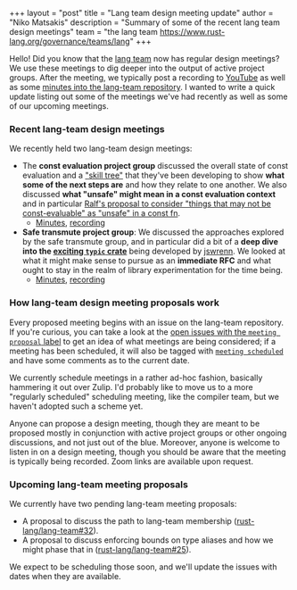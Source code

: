 +++
layout = "post"
title = "Lang team design meeting update"
author = "Niko Matsakis"
description = "Summary of some of the recent lang team design meetings"
team = "the lang team <https://www.rust-lang.org/governance/teams/lang>"
+++

Hello! Did you know that the [lang team] now has regular design
meetings? We use these meetings to dig deeper into the output of
active project groups. After the meeting, we typically post a
recording to [YouTube] as well as some [minutes into the lang-team
repository][min]. I wanted to write a quick update listing out some of
the meetings we've had recently as well as some of our upcoming
meetings.

[YouTube]: https://www.youtube.com/playlist?list=PL85XCvVPmGQg-gYy7R6a_Y91oQLdsbSpa
[lang team]: https://www.rust-lang.org/governance/teams/lang
[min]: https://lang-team.rust-lang.org/minutes.html

### Recent lang-team design meetings

We recently held two lang-team design meetings:

* The **const evaluation project group** discussed the overall state
  of const evaluation and a ["skill tree"] that they've been
  developing to show **what some of the next steps are** and how they
  relate to one another.  We also discussed **what "unsafe" might mean
  in a const evaluation context** and in particular [Ralf's proposal to
  consider "things that may not be const-evaluable" as "unsafe" in a
  const fn][ralfj].
  * [Minutes][m1], [recording][r1]
* **Safe transmute project group**: We discussed the approaches explored
  by the safe transmute group, and in particular did a bit of a **deep
  dive into the [exciting `typic` crate][typic]** being developed by
  [jswrenn]. We looked at what it might make sense to pursue as an
  **immediate RFC** and what ought to stay in the realm of library experimentation
  for the time being.
  * [Minutes][m2], [recording][r2]
  
[m1]: https://github.com/rust-lang/lang-team/blob/master/design-meeting-minutes/2020-06-24-const-eval-unsafe-and-skill-tree.md
[r1]: https://youtu.be/b3p2vX8wZ_c
[m2]: https://github.com/rust-lang/lang-team/blob/master/design-meeting-minutes/2020-07-01-safe-transmute-typic.md
[r2]: https://youtu.be/3aw-5Fcyo7s
[ralfj]: https://www.ralfj.de/blog/2018/07/19/const.html
["skill tree"]: https://github.com/nikomatsakis/skill-tree#what-is-a-skill-tree
[typic]: https://github.com/jswrenn/typic
[jswrenn]: https://github.com/jswrenn

### How lang-team design meeting proposals work

Every proposed meeting begins with an issue on the lang-team
repository. If you're curious, you can take a look at the [open issues
with the `meeting proposal` label][mp] to get an idea of what
meetings are being considered; if a meeting has been scheduled, it
will also be tagged with [`meeting scheduled`][ms] and have some comments as
to the current date.

[mp]: https://github.com/rust-lang/lang-team/issues?q=label%3Ameeting-proposal
[ms]: https://github.com/rust-lang/lang-team/issues?q=label%3Ameeting-scheduled

We currently schedule meetings in a rather ad-hoc fashion, basically
hammering it out over Zulip. I'd probably like to move us to a more
"regularly scheduled" scheduling meeting, like the compiler team, but
we haven't adopted such a scheme yet.

Anyone can propose a design meeting, though they are meant to be
proposed mostly in conjunction with active project groups or other
ongoing discussions, and not just out of the blue. Moreover, anyone is
welcome to listen in on a design meeting, though you should be aware
that the meeting is typically being recorded. Zoom links are available
upon request.

### Upcoming lang-team meeting proposals

We currently have two pending lang-team meeting proposals:

* A proposal to discuss the path to lang-team membership ([rust-lang/lang-team#32]).
* A proposal to discuss enforcing bounds on type aliases and how we
  might phase that in ([rust-lang/lang-team#25]).
  
We expect to be scheduling those soon, and we'll update the issues
with dates when they are available.

[rust-lang/lang-team#32]: https://github.com/rust-lang/lang-team/issues/32
[rust-lang/lang-team#25]: https://github.com/rust-lang/lang-team/issues/25
